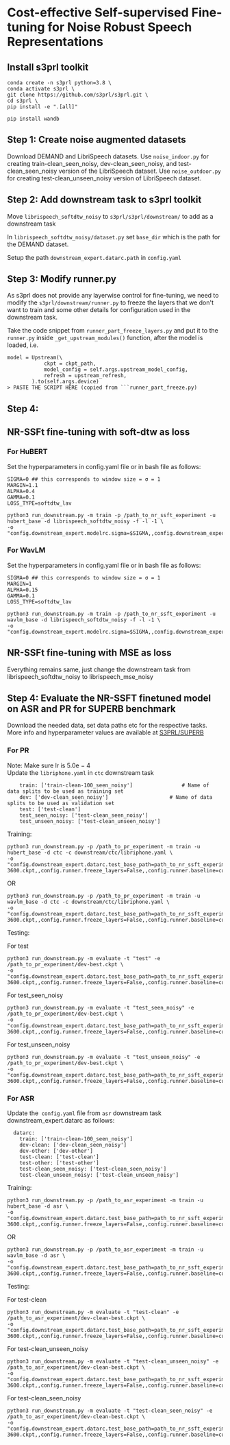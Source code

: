 # Cost-effective Self-supervised Fine-tuning for Noise Robust Speech Representations

## Install s3prl toolkit
```
conda create -n s3prl python=3.8 \
conda activate s3prl \
git clone https://github.com/s3prl/s3prl.git \
cd s3prl \
pip install -e ".[all]"
```
```pip install wandb```

## Step 1: Create noise augmented datasets
Download DEMAND and LibriSpeech datasets.
Use ```noise_indoor.py``` for creating train-clean_seen_noisy, dev-clean_seen_noisy, and test-clean_seen_noisy version of the LibriSpeech dataset.
Use ```noise_outdoor.py``` for creating test-clean_unseen_noisy version of LibriSpeech dataset.

## Step 2: Add downstream task to s3prl toolkit

Move ```librispeech_softdtw_noisy``` to ```s3prl/s3prl/downstream/``` to add as a downstream task

In ```librispeech_softdtw_noisy/dataset.py``` set ```base_dir``` which is the path for the DEMAND dataset.

Setup the path ```downstream_expert.datarc.path``` in ```config.yaml```


## Step 3: Modify runner.py
As s3prl does not provide any layerwise control for fine-tuning, we need to modify the ```s3prl/downstream/runner.py``` to freeze the layers that we don't want to train and some other details for configuration used in the downstream task.

Take the code snippet from ```runner_part_freeze_layers.py``` and put it to the ```runner.py``` inside ```_get_upstream_modules()``` function, after the model is loaded, i.e.  

```
model = Upstream(\
            ckpt = ckpt_path,
            model_config = self.args.upstream_model_config,
            refresh = upstream_refresh,
        ).to(self.args.device)
> PASTE THE SCRIPT HERE (copied from ```runner_part_freeze.py)
```

## Step 4: 
## NR-SSFt fine-tuning with soft-dtw as loss
### For HuBERT

Set the hyperparameters in config.yaml file or in bash file as follows:
```
SIGMA=0 ## this corresponds to window size = σ = 1
MARGIN=1.1
ALPHA=0.4
GAMMA=0.1
LOSS_TYPE=softdtw_lav

python3 run_downstream.py -m train -p /path_to_nr_ssft_experiment -u hubert_base -d librispeech_softdtw_noisy -f -l -1 \
-o "config.downstream_expert.modelrc.sigma=$SIGMA,,config.downstream_expert.modelrc.gamma=$GAMMA,,config.downstream_expert.modelrc.margin=$MARGIN,,config.downstream_expert.modelrc.loss_type=$LOSS_TYPE,,config.downstream_expert.modelrc.alpha=$ALPHA"

```

### For WavLM

Set the hyperparameters in config.yaml file or in bash file as follows:
```
SIGMA=0 ## this corresponds to window size = σ = 1
MARGIN=1
ALPHA=0.15
GAMMA=0.1
LOSS_TYPE=softdtw_lav

python3 run_downstream.py -m train -p /path_to_nr_ssft_experiment -u wavlm_base -d librispeech_softdtw_noisy -f -l -1 \
-o "config.downstream_expert.modelrc.sigma=$SIGMA,,config.downstream_expert.modelrc.gamma=$GAMMA,,config.downstream_expert.modelrc.margin=$MARGIN,,config.downstream_expert.modelrc.loss_type=$LOSS_TYPE,,config.downstream_expert.modelrc.alpha=$ALPHA"
```
## NR-SSFt fine-tuning with MSE as loss

Everything remains same, just change the downstream task from librispeech_softdtw_noisy to librispeech_mse_noisy

## Step 4: Evaluate the NR-SSFT finetuned model on ASR and PR for SUPERB benchmark
Download the needed data, set data paths etc for the respective tasks. More info and hyperparameter values are available at [S3PRL/SUPERB](https://github.com/s3prl/s3prl/blob/main/s3prl/downstream/docs/superb.md)


### For PR
Note: Make sure lr is 5.0e − 4 \
Update the ```libriphone.yaml``` in ```ctc``` downstream task
```
    train: ['train-clean-100_seen_noisy']                # Name of data splits to be used as training set
    dev: ['dev-clean_seen_noisy']                    # Name of data splits to be used as validation set
    test: ['test-clean']
    test_seen_noisy: ['test-clean_seen_noisy']
    test_unseen_noisy: ['test-clean_unseen_noisy']
```

Training:
```
python3 run_downstream.py -p /path_to_pr_experiment -m train -u hubert_base -d ctc -c downstream/ctc/libriphone.yaml \
-o "config.downstream_expert.datarc.test_base_path=path_to_nr_ssft_experiment/states-3600.ckpt,,config.runner.freeze_layers=False,,config.runner.baseline=custom"
```
OR
```
python3 run_downstream.py -p /path_to_pr_experiment -m train -u wavlm_base -d ctc -c downstream/ctc/libriphone.yaml \
-o "config.downstream_expert.datarc.test_base_path=path_to_nr_ssft_experiment/states-3600.ckpt,,config.runner.freeze_layers=False,,config.runner.baseline=custom"
```
Testing:

For test
```
python3 run_downstream.py -m evaluate -t "test" -e /path_to_pr_experiment/dev-best.ckpt \
-o "config.downstream_expert.datarc.test_base_path=path_to_nr_ssft_experiment/states-3600.ckpt,,config.runner.freeze_layers=False,,config.runner.baseline=custom"
```
For test_seen_noisy
```
python3 run_downstream.py -m evaluate -t "test_seen_noisy" -e /path_to_pr_experiment/dev-best.ckpt \
-o "config.downstream_expert.datarc.test_base_path=path_to_nr_ssft_experiment/states-3600.ckpt,,config.runner.freeze_layers=False,,config.runner.baseline=custom"
```
For test_unseen_noisy
```
python3 run_downstream.py -m evaluate -t "test_unseen_noisy" -e /path_to_pr_experiment/dev-best.ckpt \
-o "config.downstream_expert.datarc.test_base_path=path_to_nr_ssft_experiment/states-3600.ckpt,,config.runner.freeze_layers=False,,config.runner.baseline=custom"
```

### For ASR

Update the``` config.yaml``` file from ```asr``` downstream task downstream_expert.datarc as follows:
```downstream_expert:
  datarc:
    train: ['train-clean-100_seen_noisy']
    dev-clean: ['dev-clean_seen_noisy']
    dev-other: ['dev-other']
    test-clean: ['test-clean']
    test-other: ['test-other']
    test-clean_seen_noisy: ['test-clean_seen_noisy']
    test-clean_unseen_noisy: ['test-clean_unseen_noisy']
```

Training:
```
python3 run_downstream.py -p /path_to_asr_experiment -m train -u hubert_base -d asr \
-o "config.downstream_expert.datarc.test_base_path=path_to_nr_ssft_experiment/states-3600.ckpt,,config.runner.freeze_layers=False,,config.runner.baseline=custom"
```
OR
```
python3 run_downstream.py -p /path_to_asr_experiment -m train -u wavlm_base -d asr \
-o "config.downstream_expert.datarc.test_base_path=path_to_nr_ssft_experiment/states-3600.ckpt,,config.runner.freeze_layers=False,,config.runner.baseline=custom"
```
Testing:

For test-clean
```
python3 run_downstream.py -m evaluate -t "test-clean" -e /path_to_asr_experiment/dev-clean-best.ckpt \
-o "config.downstream_expert.datarc.test_base_path=path_to_nr_ssft_experiment/states-3600.ckpt,,config.runner.freeze_layers=False,,config.runner.baseline=custom"
```

For test-clean_unseen_noisy
```
python3 run_downstream.py -m evaluate -t "test-clean_unseen_noisy" -e /path_to_asr_experiment/dev-clean-best.ckpt \
-o "config.downstream_expert.datarc.test_base_path=path_to_nr_ssft_experiment/states-3600.ckpt,,config.runner.freeze_layers=False,,config.runner.baseline=custom"
```

For test-clean_seen_noisy
```
python3 run_downstream.py -m evaluate -t "test-clean_seen_noisy" -e /path_to_asr_experiment/dev-clean-best.ckpt \
-o "config.downstream_expert.datarc.test_base_path=path_to_nr_ssft_experiment/states-3600.ckpt,,config.runner.freeze_layers=False,,config.runner.baseline=custom"
```


